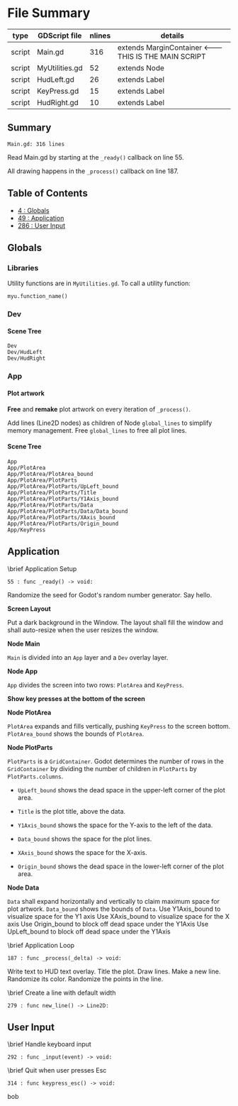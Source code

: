 # File Summary

   type |  GDScript file  | nlines | details
------- | --------------- | ------ | -------
 script |         Main.gd |    316 | extends MarginContainer <--- THIS IS THE MAIN SCRIPT
 script |  MyUtilities.gd |     52 | extends Node
 script |      HudLeft.gd |     26 | extends Label
 script |     KeyPress.gd |     15 | extends Label
 script |     HudRight.gd |     10 | extends Label


## Summary

    Main.gd: 316 lines

Read Main.gd by starting at the `_ready()` callback on line
55.

All drawing happens in the `_process()` callback on line
187.

## Table of Contents

- [4 : Globals](Main.md#globals)
- [49 : Application](Main.md#application)
- [286 : User Input](Main.md#user-input)

## Globals
### Libraries
Utility functions are in `MyUtilities.gd`. To call a utility
function:

`myu.function_name()`
### Dev
#### Scene Tree
    Dev
    Dev/HudLeft
    Dev/HudRight
### App
#### Plot artwork
**Free** and **remake** plot artwork on every iteration of
`_process()`.

Add lines (Line2D nodes) as children of Node `global_lines` to
simplify memory management. Free `global_lines` to free all
plot lines.
#### Scene Tree
    App
    App/PlotArea
    App/PlotArea/PlotArea_bound
    App/PlotArea/PlotParts
    App/PlotArea/PlotParts/UpLeft_bound
    App/PlotArea/PlotParts/Title
    App/PlotArea/PlotParts/Y1Axis_bound
    App/PlotArea/PlotParts/Data
    App/PlotArea/PlotParts/Data/Data_bound
    App/PlotArea/PlotParts/XAxis_bound
    App/PlotArea/PlotParts/Origin_bound
    App/KeyPress
## Application

\brief Application Setup

    55 : func _ready() -> void:
Randomize the seed for Godot's random number generator.
Say hello.

**Screen Layout**

Put a dark background in the Window.
The layout shall fill the window and shall auto-resize when
the user resizes the window.

**Node Main**

`Main` is divided into an `App` layer and a `Dev` overlay layer.

**Node App**

`App` divides the screen into two rows: `PlotArea` and
`KeyPress`.

**Show key presses at the bottom of the screen**


**Node PlotArea**

`PlotArea` expands and fills vertically, pushing `KeyPress`
to the screen bottom.
`PlotArea_bound` shows the bounds of `PlotArea`.

**Node PlotParts**

`PlotParts` is a `GridContainer`. Godot determines the
number of rows in the `GridContainer` by dividing the
number of children in `PlotParts` by `PlotParts.columns`.
- `UpLeft_bound` shows the dead space in the upper-left
corner of the plot area.

- `Title` is the plot title, above the data.

- `Y1Axis_bound` shows the space for the Y-axis to the
left of the data.

- `Data_bound` shows the space for the plot lines.

- `XAxis_bound` shows the space for the X-axis.

- `Origin_bound` shows the dead space in the lower-left
corner of the plot area.

**Node Data**

`Data` shall expand horizontally and vertically to claim
maximum space for plot artwork.
`Data_bound` shows the bounds of `Data`.
Use Y1Axis_bound to visualize space for the Y1 axis
Use XAxis_bound to visualize space for the X axis
Use Origin_bound to block off dead space under the Y1Axis
Use UpLeft_bound to block off dead space under the Y1Axis

\brief Application Loop

    187 : func _process(_delta) -> void:
Write text to HUD text overlay.
Title the plot.
Draw lines.
Make a new line.
Randomize its color.
Randomize the points in the line.

\brief Create a line with default width

    279 : func new_line() -> Line2D:
## User Input

\brief Handle keyboard input

    292 : func _input(event) -> void:

\brief Quit when user presses Esc

    314 : func keypress_esc() -> void:

bob
